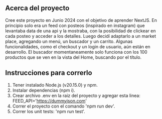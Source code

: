 ## Acerca del proyecto

Cree este proyecto en Junio 2024 con el objetivo de aprender NextJS. En principio solo era un feed con posteos (inspirado en instagram) que levantaba data de una api y la mostraba, con la posibilidad de clickear en cada posteo y acceder a los detalles. Luego decidí adaptarlo a un market place, agregando un menú, un buscador y un carrito.
Algunas funcionalidades, como el checkout y un login de usuario, aún están en desarrollo. El buscador momentaneamente solo funciona con los 100 productos que se ven en la vista del Home, buscando por el título.  

## Instrucciones para correrlo

1) Tener instalado Node.js (v20.15.0) y npm. 
2) Instalar dependencias (npm i).
3) Crear archivo .env en la raiz del proyecto y agregar esta linea: FEED_API='https://dummyjson.com'
4) Correr el proyecto con el comando 'npm run dev'.
5) Correr los unit tests: 'npm run test'.







